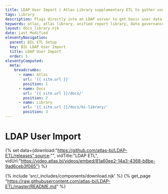 ```yaml
---
title: LDAP User Import | Atlas Library supplementary ETL to gather user profile information
tags: Library
description: Plugs directly into an LDAP server to get basic user data. Use the LDAPDatabaseCreationScript.sql to create a database with the required tables. Dependencies This ETL uses python. Python can be installed from https://www.python.org/downloads/ C++ build tools are needed on Windows OS. ODBC Driver for SQL Server is required for connecting to the database.
keywords: atlas, atlas library, unified report library, data governance, database, ldap, users, user profile, etl
layout: docs_library.njk
date: Last Modified
eleventyNavigation:
  parent: BIL ETL Setup
  key: BIL LDAP User Import
  title: LDAP User Import
  order: 1
eleventyComputed:
  meta:
    breadcrumbs:
      - name: Atlas
        url: '{{ site.url }}'
        position: 1
      - name: Docs
        url: '{{ site.url }}/docs/'
        position: 2
      - name: Library
        url: '{{ site.url }}/docs/bi-library/'
        position: 3
---
```


# LDAP User Import

{% set data={download:"https://github.com/atlas-bi/LDAP-ETL/releases",source:"", vidTitle:"LDAP ETL", vidUrl:"https://video.atlas.bi/videos/embed/81a60ee2-14a3-4368-b8be-9ad6ceb3f065"} %}

{% include 'src/_includes/components/download.njk' %}
{% get_page "https://raw.githubusercontent.com/atlas-bi/LDAP-ETL/master/README.md" %}
